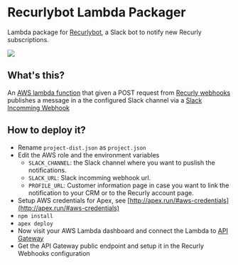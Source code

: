# Recurlybot Lambda Packager
Lambda package for [Recurlybot](https://github.com/AudienseCo/recurlybot), a Slack bot to notify new Recurly subscriptions.

![](http://g.recordit.co/MDZuZBIOAe.gif)

## What's this?
An [AWS lambda function](https://aws.amazon.com/lambda/features/?nc1=h_ls) that given a POST request from [Recurly webhooks](https://docs.recurly.com/docs/webhooks) publishes a message in a the configured Slack channel via a [Slack Incomming Webhook](https://api.slack.com/incoming-webhooks)

## How to deploy it?
- Rename `project-dist.json` as `project.json`
- Edit the AWS role and the environment variables
    - `SLACK_CHANNEL`: the Slack channel where you want to puslish the notifications.
    - `SLACK_URL`: Slack incomming webhook url.
    - `PROFILE_URL`: Customer information page in case you want to link the notification to your CRM or to the Recurly account page.
- Setup AWS credentials for Apex, see [http://apex.run/#aws-credentials](http://apex.run/#aws-credentials)
- `npm install` 
- `apex deploy`
- Now visit your AWS Lambda dashboard and connect the Lambda to  [API Gateway](https://aws.amazon.com/api-gateway/?nc1=h_ls)
- Get the API Gateway public endpoint and setup it in the Recurly Webhooks configuration

